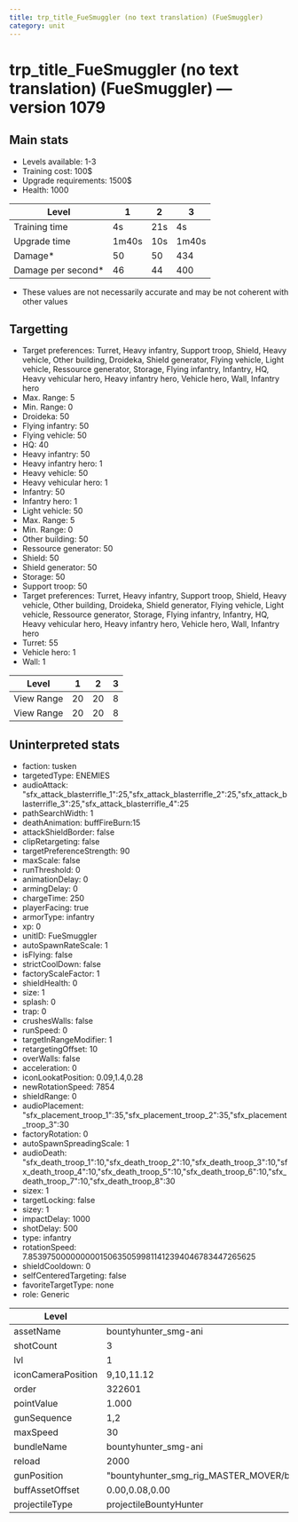 ```yaml
---
title: trp_title_FueSmuggler (no text translation) (FueSmuggler)
category: unit
---
```


# trp_title_FueSmuggler (no text translation) (FueSmuggler) — version 1079

## Main stats

  * Levels available: 1-3
  * Training cost: 100$
  * Upgrade requirements: 1500$
  * Health: 1000

|Level             |1    |2  |3    |
|------------------|-----|---|-----|
|Training time     |4s   |21s|4s   |
|Upgrade time      |1m40s|10s|1m40s|
|Damage*           |50   |50 |434  |
|Damage per second*|46   |44 |400  |

* These values are not necessarily accurate and may be not coherent with other values

## Targetting

  * Target preferences: Turret, Heavy infantry, Support troop, Shield, Heavy vehicle, Other building, Droideka, Shield generator, Flying vehicle, Light vehicle, Ressource generator, Storage, Flying infantry, Infantry, HQ, Heavy vehicular hero, Heavy infantry hero, Vehicle hero, Wall, Infantry hero
  * Max. Range: 5
  * Min. Range: 0
  * Droideka: 50
  * Flying infantry: 50
  * Flying vehicle: 50
  * HQ: 40
  * Heavy infantry: 50
  * Heavy infantry hero: 1
  * Heavy vehicle: 50
  * Heavy vehicular hero: 1
  * Infantry: 50
  * Infantry hero: 1
  * Light vehicle: 50
  * Max. Range: 5
  * Min. Range: 0
  * Other building: 50
  * Ressource generator: 50
  * Shield: 50
  * Shield generator: 50
  * Storage: 50
  * Support troop: 50
  * Target preferences: Turret, Heavy infantry, Support troop, Shield, Heavy vehicle, Other building, Droideka, Shield generator, Flying vehicle, Light vehicle, Ressource generator, Storage, Flying infantry, Infantry, HQ, Heavy vehicular hero, Heavy infantry hero, Vehicle hero, Wall, Infantry hero
  * Turret: 55
  * Vehicle hero: 1
  * Wall: 1

|Level     |1 |2 |3 |
|----------|--|--|--|
|View Range|20|20|8 |
|View Range|20|20|8 |

## Uninterpreted stats

  * faction: tusken
  * targetedType: ENEMIES
  * audioAttack: "sfx_attack_blasterrifle_1":25,"sfx_attack_blasterrifle_2":25,"sfx_attack_blasterrifle_3":25,"sfx_attack_blasterrifle_4":25
  * pathSearchWidth: 1
  * deathAnimation: buffFireBurn:15
  * attackShieldBorder: false
  * clipRetargeting: false
  * targetPreferenceStrength: 90
  * maxScale: false
  * runThreshold: 0
  * animationDelay: 0
  * armingDelay: 0
  * chargeTime: 250
  * playerFacing: true
  * armorType: infantry
  * xp: 0
  * unitID: FueSmuggler
  * autoSpawnRateScale: 1
  * isFlying: false
  * strictCoolDown: false
  * factoryScaleFactor: 1
  * shieldHealth: 0
  * size: 1
  * splash: 0
  * trap: 0
  * crushesWalls: false
  * runSpeed: 0
  * targetInRangeModifier: 1
  * retargetingOffset: 10
  * overWalls: false
  * acceleration: 0
  * iconLookatPosition: 0.09,1.4,0.28
  * newRotationSpeed: 7854
  * shieldRange: 0
  * audioPlacement: "sfx_placement_troop_1":35,"sfx_placement_troop_2":35,"sfx_placement_troop_3":30
  * factoryRotation: 0
  * autoSpawnSpreadingScale: 1
  * audioDeath: "sfx_death_troop_1":10,"sfx_death_troop_2":10,"sfx_death_troop_3":10,"sfx_death_troop_4":10,"sfx_death_troop_5":10,"sfx_death_troop_6":10,"sfx_death_troop_7":10,"sfx_death_troop_8":30
  * sizex: 1
  * targetLocking: false
  * sizey: 1
  * impactDelay: 1000
  * shotDelay: 500
  * type: infantry
  * rotationSpeed: 7.8539750000000001506350599811412394046783447265625
  * shieldCooldown: 0
  * selfCenteredTargeting: false
  * favoriteTargetType: none
  * role: Generic

|Level             |1                                                                                                                                                  |2                                                                                                                                                  |3                                                                         |
|------------------|---------------------------------------------------------------------------------------------------------------------------------------------------|---------------------------------------------------------------------------------------------------------------------------------------------------|--------------------------------------------------------------------------|
|assetName         |bountyhunter_smg-ani                                                                                                                               |bountyhunter_smg-ani                                                                                                                               |generalpurpose_smg-ani                                                    |
|shotCount         |3                                                                                                                                                  |2                                                                                                                                                  |3                                                                         |
|lvl               |1                                                                                                                                                  |2                                                                                                                                                  |3                                                                         |
|iconCameraPosition|9,10,11.12                                                                                                                                         |9,10,11.12                                                                                                                                         |8.56,9.58,10.6                                                            |
|order             |322601                                                                                                                                             |322602                                                                                                                                             |322603                                                                    |
|pointValue        |1.000                                                                                                                                              |1.200                                                                                                                                              |1.400                                                                     |
|gunSequence       |1,2                                                                                                                                                |1,2                                                                                                                                                |1                                                                         |
|maxSpeed          |30                                                                                                                                                 |30                                                                                                                                                 |20                                                                        |
|bundleName        |bountyhunter_smg-ani                                                                                                                               |bountyhunter_smg-ani                                                                                                                               |generalpurpose_smg-ani                                                    |
|reload            |2000                                                                                                                                               |1500                                                                                                                                               |2000                                                                      |
|gunPosition       |"bountyhunter_smg_rig_MASTER_MOVER/bountyhunter_smg_rig_locator_gun_Lt":1,"bountyhunter_smg_rig_MASTER_MOVER/bountyhunter_smg_rig_locator_gun_Rt":2|"bountyhunter_smg_rig_MASTER_MOVER/bountyhunter_smg_rig_locator_gun_Lt":1,"bountyhunter_smg_rig_MASTER_MOVER/bountyhunter_smg_rig_locator_gun_Rt":2|"generalpurpose_smg_rig_MASTER_MOVER/generalpurpose_smg_rig_locator_gun":1|
|buffAssetOffset   |0.00,0.08,0.00                                                                                                                                     |0.00,0.08,0.00                                                                                                                                     |                                                                          |
|projectileType    |projectileBountyHunter                                                                                                                             |projectileBountyHunter                                                                                                                             |projectileSmuggler                                                        |

